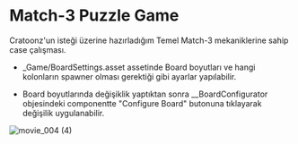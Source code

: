 
# Match-3 Puzzle Game

Cratoonz'un isteği üzerine hazırladığım Temel Match-3 mekaniklerine sahip case çalışması.

* _Game/BoardSettings.asset assetinde Board boyutları ve hangi kolonların spawner olması gerektiği gibi ayarlar yapılabilir.

* Board boyutlarında değişiklik yaptıktan sonra __BoardConfigurator objesindeki componentte "Configure Board" butonuna tıklayarak değişilik uygulanabilir.


![movie_004 (4)](https://user-images.githubusercontent.com/65115099/169286899-1f0c7ff2-a9b7-44e2-9ebf-04159d4378be.gif)
